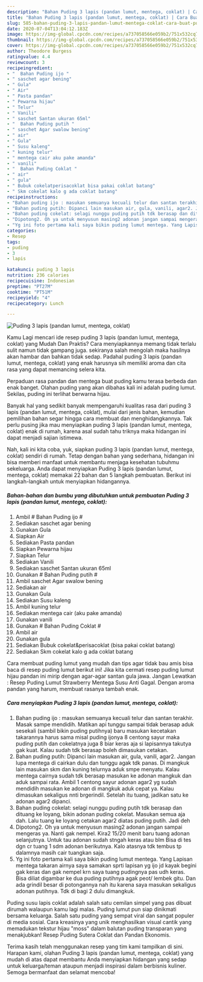 ```yaml
---
description: "Bahan Puding 3 lapis (pandan lumut, mentega, coklat) | Cara Buat Puding 3 lapis (pandan lumut, mentega, coklat) Yang Enak Dan Mudah"
title: "Bahan Puding 3 lapis (pandan lumut, mentega, coklat) | Cara Buat Puding 3 lapis (pandan lumut, mentega, coklat) Yang Enak Dan Mudah"
slug: 585-bahan-puding-3-lapis-pandan-lumut-mentega-coklat-cara-buat-puding-3-lapis-pandan-lumut-mentega-coklat-yang-enak-dan-mudah
date: 2020-07-04T13:04:12.183Z
image: https://img-global.cpcdn.com/recipes/a737058566e059b2/751x532cq70/puding-3-lapis-pandan-lumut-mentega-coklat-foto-resep-utama.jpg
thumbnail: https://img-global.cpcdn.com/recipes/a737058566e059b2/751x532cq70/puding-3-lapis-pandan-lumut-mentega-coklat-foto-resep-utama.jpg
cover: https://img-global.cpcdn.com/recipes/a737058566e059b2/751x532cq70/puding-3-lapis-pandan-lumut-mentega-coklat-foto-resep-utama.jpg
author: Theodore Burgess
ratingvalue: 4.4
reviewcount: 3
recipeingredient:
- "  Bahan Puding ijo "
- " saschet agar bening"
- " Gula"
- " Air"
- " Pasta pandan"
- " Pewarna hijau"
- " Telur"
- " Vanili"
- " saschet Santan ukuran 65ml"
- "  Bahan Puding putih "
- " saschet Agar swalow bening"
- " air"
- " Gula"
- " Susu kaleng"
- " kuning telur"
- " mentega cair aku pake amanda"
- " vanili"
- "  Bahan Puding Coklat "
- " air"
- " gula"
- " Bubuk cokelatperisacoklat bisa pakai coklat batang"
- " Skm cokelat kalo g ada coklat batang"
recipeinstructions:
- "Bahan puding ijo : masukan semuanya kecuali telur dan santan terakhir. Masak sampe mendidih. Matikan api tunggu sampai tidak berasap aduk sesekali (sambil bikin puding putihnya) baru masukan kecetakan takarannya harus sama misal puding ijonya 8 centong sayur maka puding putih dan cokelatnya juga 8 biar keras aja si lapisannya takutya gak kuat. Kalau sudah tdk berasap boleh dimasukan cetakan."
- "Bahan puding putih: Dipanci lain masukan air, gula, vanili, agar2. Jangan lupa mentega di cairkan dulu dan tunggu agak tdk panas. Di mangkuk lain masukan skm dan kuning telurnya aduk smpe menyatu. Kalau mentega cairnya sudah tdk berasap masukan ke adonan mangkuk dan aduk sampai rata. Ambil 1 centong sayur adonan agar2 yg sudah mendidih masukan ke adonan di mangkuk aduk cepat ya. Kalau dimasukan sekaligus nnti brgerindil. Setelah itu tuang, jadikan satu ke adonan agar2 dipanci."
- "Bahan puding cokelat: selagi nunggu puding putih tdk berasap dan dituang ke loyang, bikin adonan puding cokelat. Masukan semua aja dah. Lalu tuang ke loyang cetakan agar2 diatas puding putih. Jadi deh"
- "Dipotong2. Oh ya untuk menyusun masing2 adonan jangan sampai mengeras ya. Nanti gak nempel. Kira2 15/20 menit baru tuang adonan selanjutnya. Untuk tau adonan sudah stngah keras atau blm Bisa di tes dgn cr tuang 1 sdm adonan berikutnya. Kalo atasnya tdk tembus tp dalamnya masih cair tuangkan saja."
- "Yg ini foto pertama kali saya bikin puding lumut mentega. Yang Lapisan mentega takaran airnya saya samakan sprti lapisan yg ijo jd kayak begini gak keras dan gak nempel krn saya tuang pudingnya pas udh keras. Bisa diliat digambar ke dua puding putihnya agak peot/ lembek gitu. Dan ada grindil besar di potongannya nah itu karena saya masukan sekaligus adonan putihnya. Tdk di bagi 2 dulu dimangkuk."
categories:
- Resep
tags:
- puding
- 3
- lapis

katakunci: puding 3 lapis 
nutrition: 236 calories
recipecuisine: Indonesian
preptime: "PT27M"
cooktime: "PT51M"
recipeyield: "4"
recipecategory: Lunch

---
```



![Puding 3 lapis (pandan lumut, mentega, coklat)](https://img-global.cpcdn.com/recipes/a737058566e059b2/751x532cq70/puding-3-lapis-pandan-lumut-mentega-coklat-foto-resep-utama.jpg)

Kamu Lagi mencari ide resep puding 3 lapis (pandan lumut, mentega, coklat) yang Mudah Dan Praktis? Cara menyiapkannya memang tidak terlalu sulit namun tidak gampang juga. sekiranya salah mengolah maka hasilnya akan hambar dan bahkan tidak sedap. Padahal puding 3 lapis (pandan lumut, mentega, coklat) yang enak harusnya sih memiliki aroma dan cita rasa yang dapat memancing selera kita.

Perpaduan rasa pandan dan mentega buat puding kamu terasa berbeda dan enak banget. Olahan puding yang akan dibahas kali ini adalah puding lumut. Sekilas, puding ini terlihat berwarna hijau.

Banyak hal yang sedikit banyak mempengaruhi kualitas rasa dari puding 3 lapis (pandan lumut, mentega, coklat), mulai dari jenis bahan, kemudian pemilihan bahan segar hingga cara membuat dan menghidangkannya. Tak perlu pusing jika mau menyiapkan puding 3 lapis (pandan lumut, mentega, coklat) enak di rumah, karena asal sudah tahu triknya maka hidangan ini dapat menjadi sajian istimewa.


Nah, kali ini kita coba, yuk, siapkan puding 3 lapis (pandan lumut, mentega, coklat) sendiri di rumah. Tetap dengan bahan yang sederhana, hidangan ini bisa memberi manfaat untuk membantu menjaga kesehatan tubuhmu sekeluarga. Anda dapat menyiapkan Puding 3 lapis (pandan lumut, mentega, coklat) memakai 22 bahan dan 5 langkah pembuatan. Berikut ini langkah-langkah untuk menyiapkan hidangannya.

<!--inarticleads1-->

##### Bahan-bahan dan bumbu yang dibutuhkan untuk pembuatan Puding 3 lapis (pandan lumut, mentega, coklat):

1. Ambil  # Bahan Puding ijo #
1. Sediakan  saschet agar bening
1. Gunakan  Gula
1. Siapkan  Air
1. Sediakan  Pasta pandan
1. Siapkan  Pewarna hijau
1. Siapkan  Telur
1. Sediakan  Vanili
1. Sediakan  saschet Santan ukuran 65ml
1. Gunakan  # Bahan Puding putih #
1. Ambil  saschet Agar swalow bening
1. Sediakan  air
1. Gunakan  Gula
1. Sediakan  Susu kaleng
1. Ambil  kuning telur
1. Sediakan  mentega cair (aku pake amanda)
1. Gunakan  vanili
1. Gunakan  # Bahan Puding Coklat #
1. Ambil  air
1. Gunakan  gula
1. Sediakan  Bubuk cokelat&amp;perisacoklat (bisa pakai coklat batang)
1. Sediakan  Skm cokelat kalo g ada coklat batang


Cara membuat puding lumut yang mudah dan tips agar tidak bau amis bisa baca di resep puding lumut berikut ini! Jika kita cermati resep puding lumut hijau pandan ini mirip dengan agar-agar santan gula jawa. Jangan Lewatkan : Resep Puding Lumut Strawberry Mentega Susu Anti Gagal. Dengan aroma pandan yang harum, membuat rasanya tambah enak. 

<!--inarticleads2-->

##### Cara menyiapkan Puding 3 lapis (pandan lumut, mentega, coklat):

1. Bahan puding ijo : masukan semuanya kecuali telur dan santan terakhir. Masak sampe mendidih. Matikan api tunggu sampai tidak berasap aduk sesekali (sambil bikin puding putihnya) baru masukan kecetakan takarannya harus sama misal puding ijonya 8 centong sayur maka puding putih dan cokelatnya juga 8 biar keras aja si lapisannya takutya gak kuat. Kalau sudah tdk berasap boleh dimasukan cetakan.
1. Bahan puding putih: Dipanci lain masukan air, gula, vanili, agar2. Jangan lupa mentega di cairkan dulu dan tunggu agak tdk panas. Di mangkuk lain masukan skm dan kuning telurnya aduk smpe menyatu. Kalau mentega cairnya sudah tdk berasap masukan ke adonan mangkuk dan aduk sampai rata. Ambil 1 centong sayur adonan agar2 yg sudah mendidih masukan ke adonan di mangkuk aduk cepat ya. Kalau dimasukan sekaligus nnti brgerindil. Setelah itu tuang, jadikan satu ke adonan agar2 dipanci.
1. Bahan puding cokelat: selagi nunggu puding putih tdk berasap dan dituang ke loyang, bikin adonan puding cokelat. Masukan semua aja dah. Lalu tuang ke loyang cetakan agar2 diatas puding putih. Jadi deh
1. Dipotong2. Oh ya untuk menyusun masing2 adonan jangan sampai mengeras ya. Nanti gak nempel. Kira2 15/20 menit baru tuang adonan selanjutnya. Untuk tau adonan sudah stngah keras atau blm Bisa di tes dgn cr tuang 1 sdm adonan berikutnya. Kalo atasnya tdk tembus tp dalamnya masih cair tuangkan saja.
1. Yg ini foto pertama kali saya bikin puding lumut mentega. Yang Lapisan mentega takaran airnya saya samakan sprti lapisan yg ijo jd kayak begini gak keras dan gak nempel krn saya tuang pudingnya pas udh keras. Bisa diliat digambar ke dua puding putihnya agak peot/ lembek gitu. Dan ada grindil besar di potongannya nah itu karena saya masukan sekaligus adonan putihnya. Tdk di bagi 2 dulu dimangkuk.


Puding susu lapis coklat adalah salah satu cemilan simpel yang pas dibuat dirumah walaupun kamu lagi malas. Puding lumut pun siap dinikmati bersama keluarga. Salah satu puding yang sempat viral dan sangat populer di media sosial. Cara kreasinya yang unik menghasilkan visual cantik yang memadukan tekstur hijau &#34;moss&#34; dalam balutan puding transparan yang menakjubkan! Resep Puding Sutera Coklat dan Pandan Ekonomis. 

Terima kasih telah menggunakan resep yang tim kami tampilkan di sini. Harapan kami, olahan Puding 3 lapis (pandan lumut, mentega, coklat) yang mudah di atas dapat membantu Anda menyiapkan hidangan yang sedap untuk keluarga/teman ataupun menjadi inspirasi dalam berbisnis kuliner. Semoga bermanfaat dan selamat mencoba!
